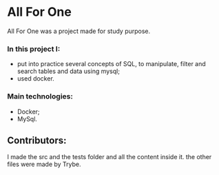 # All For One
All For One was a project made for study purpose.

### In this project I:
- put into practice several concepts of SQL, to manipulate, filter and search tables and data using mysql;
- used docker.
  
### Main technologies:
- Docker;
- MySql.

## Contributors: 
I made the src and the tests folder and all the content inside it. the other files were made by Trybe.
